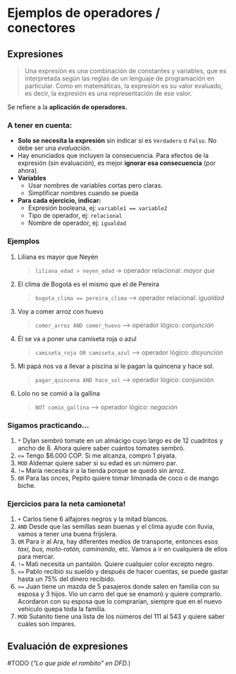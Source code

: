 # Ejemplos de operadores / conectores

## Expresiones
> Una expresión es una combinación de constantes y variables, que es interpretada según las reglas de un lenguaje de programación en particular. Como en matemáticas, la expresión es su valor evaluado, es decir, la expresión es una representación de ese valor.

Se refiere a la **aplicación de operadores.** 

### A tener en cuenta:
- **Solo se necesita la expresión** sin indicar si es `Verdadero` o `Falso`. No debe ser una _evaluación_.
- Hay enunciados que incluyen la consecuencia. Para efectos de la expresión (sin evaluación), es mejor **ignorar esa consecuencia** (por ahora).
- **Variables**
    + Usar nombres de variables cortas pero claras.
    + Simplificar nombres cuando se pueda
- **Para cada ejercicio, indicar:**
    + Expresión booleana, ej: `variable1 == variable2`
    + Tipo de operador, ej: `relacional`
    + Nombre de operador, ej: `igualdad`

### Ejemplos
1. Liliana es mayor que Neyén
    > `liliana_edad > neyen_edad` -> operador relacional: _mayor que_
1. El clima de Bogotá es el mismo que el de Pereira
    > `bogota_clima == pereira_clima` --> operador relacional: _igualdad_
1. Voy a comer arroz con huevo
    > `comer_arroz AND comer_huevo` --> operador lógico: _conjunción_
1. Él se va a poner una camiseta roja o azul
    > `camiseta_roja OR camiseta_azul` --> operador lógico: _disyunción_
1. Mi papá nos va a llevar a piscina si le pagan la quincena y hace sol.
    > `pagar_quincena AND hace_sol` --> operador lógico: conjunción
1. Lolo no se comió a la gallina
    > `NOT comio_gallina` --> operador lógico: _negación_

### Sigamos practicando...
1. `*` Dylan sembró tomate en un almácigo cuyo largo es de 12 cuadritos y ancho de 8. Ahora quiere saber cuántos tomates sembró.
1. `<=` Tengo $6.000 COP. Si me alcanza, compro 1 piyata.
1. `MOD` Aldemar quiere saber si su edad es un número par.
1. `!=` María necesita ir a la tienda porque se quedó sin arroz.
1. `OR` Para las onces, Pepito quiere tomar limonada de coco o de mango biche.

### Ejercicios para la neta camioneta!
1. `+` Carlos tiene 6 alfajores negros y la mitad blancos.
1. `AND` Desde que las semillas sean buenas y el clima ayude con lluvia, vamos a tener una buena frijolera.
1. `OR` Para ir al Ara, hay diferentes medios de transporte, entonces esos _taxi, bus, moto-ratón, caminando,_ etc. Vamos a ir en cualquiera de ellos para mercar.
1. `!=` Mati necesita un pantalón. Quiere cualquier color excepto negro. 
1. `<=` Pablo recibió su sueldo y después de hacer cuentas, se puede gastar hasta un 75% del dinero recibido.
1. `>=` Juan tiene un mazda de 5 pasajeros donde salen en familia con su esposa y 3 hijos. Vio un carro del que se enamoró y quiere comprarlo. Acordaron con su esposa que lo comprarían, siempre que en el nuevo vehículo quepa toda la familia.
1. `MOD` Sutanito tiene una lista de los números del 111 al 543 y quiere saber cuáles son impares.

## Evaluación de expresiones
#TODO
(_"Lo que pide el rombito" en DFD._)
